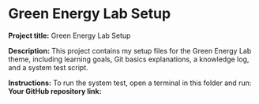 # Green Energy Lab Setup

**Project title:** Green Energy Lab Setup

**Description:** This project contains my setup files for the Green Energy Lab theme, including learning goals, Git basics explanations, a knowledge log, and a system test script.

**Instructions:**
To run the system test, open a terminal in this folder and run:
**Your GitHub repository link:**


